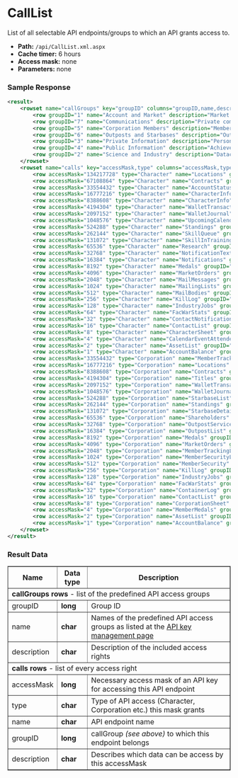 # CallList
List of all selectable API endpoints/groups to which an API grants access to.

* __Path:__ ``/api/CallList.xml.aspx``  
* __Cache timer:__ 6 hours  
* __Access mask:__ none  
* __Parameters:__ none  

### Sample Response

```xml
<result>
    <rowset name="callGroups" key="groupID" columns="groupID,name,description">
        <row groupID="1" name="Account and Market" description="Market Orders, account balance and journal history." />
        <row groupID="7" name="Communications" description="Private communications such as contact lists, Eve Mail and Notifications." />
        <row groupID="5" name="Corporation Members" description="Member information for Corporations." />
        <row groupID="6" name="Outposts and Starbases" description="Outpost and Starbase information for Corporations" />
        <row groupID="3" name="Private Information" description="Personal information about the owner. Asset lists, skill training for characters, Private Calendar and more." />
        <row groupID="4" name="Public Information" description="Achievements such as Medals, Kill Mails, Fational Warfare Statistics and NPC Standings." />
        <row groupID="2" name="Science and Industry" description="Datacore production and job listing." />
    </rowset>
    <rowset name="calls" key="accessMask,type" columns="accessMask,type,name,groupID,description">
        <row accessMask="134217728" type="Character" name="Locations" groupID="3" description="Allows the fetching of coordinate and name data for items owned by the character." />
        <row accessMask="67108864" type="Character" name="Contracts" groupID="3" description="List of all Contracts the character is involved in." />
        <row accessMask="33554432" type="Character" name="AccountStatus" groupID="3" description="EVE player account status." />
        <row accessMask="16777216" type="Character" name="CharacterInfo" groupID="3" description="Sensitive Character Information, exposes account balance and last known location on top of the other Character Information call." />
        <row accessMask="8388608" type="Character" name="CharacterInfo" groupID="4" description="Character information, exposes skill points and current ship information on top of'Show Info'information." />
        <row accessMask="4194304" type="Character" name="WalletTransactions" groupID="1" description="Market transaction journal of character." />
        <row accessMask="2097152" type="Character" name="WalletJournal" groupID="1" description="Wallet journal of character." />
        <row accessMask="1048576" type="Character" name="UpcomingCalendarEvents" groupID="3" description="Upcoming events on characters calendar." />
        <row accessMask="524288" type="Character" name="Standings" groupID="4" description="NPC Standings towards the character." />
        <row accessMask="262144" type="Character" name="SkillQueue" groupID="3" description="Entire skill queue of character." />
        <row accessMask="131072" type="Character" name="SkillInTraining" groupID="3" description="Skill currently in training on the character. Subset of entire Skill Queue." />
        <row accessMask="65536" type="Character" name="Research" groupID="2" description="List of all Research agents working for the character and the progress of the research." />
        <row accessMask="32768" type="Character" name="NotificationTexts" groupID="7" description="Actual body of notifications sent to the character. Requires Notification access to function." />
        <row accessMask="16384" type="Character" name="Notifications" groupID="7" description="List of recent notifications sent to the character." />
        <row accessMask="8192" type="Character" name="Medals" groupID="4" description="Medals awarded to the character." />
        <row accessMask="4096" type="Character" name="MarketOrders" groupID="1" description="List of all Market Orders the character has made." />
        <row accessMask="2048" type="Character" name="MailMessages" groupID="7" description="List of all messages in the characters EVE Mail Inbox." />
        <row accessMask="1024" type="Character" name="MailingLists" groupID="7" description="List of all Mailing Lists the character subscribes to." />
        <row accessMask="512" type="Character" name="MailBodies" groupID="7" description="EVE Mail bodies. Requires MailMessages as well to function." />
        <row accessMask="256" type="Character" name="KillLog" groupID="4" description="Characters kill log." />
        <row accessMask="128" type="Character" name="IndustryJobs" groupID="2" description="Character jobs, completed and active." />
        <row accessMask="64" type="Character" name="FacWarStats" groupID="4" description="Characters Factional Warfare Statistics." />
        <row accessMask="32" type="Character" name="ContactNotifications" groupID="7" description="Most recent contact notifications for the character." />
        <row accessMask="16" type="Character" name="ContactList" groupID="7" description="List of character contacts and relationship levels." />
        <row accessMask="8" type="Character" name="CharacterSheet" groupID="3" description="Character Sheet information. Contains basic'Show Info'information along with clones, account balance, implants, attributes, skills, certificates and corporation roles." />
        <row accessMask="4" type="Character" name="CalendarEventAttendees" groupID="3" description="Event attendee responses. Requires UpcomingCalendarEvents to function." />
        <row accessMask="2" type="Character" name="AssetList" groupID="3" description="Entire asset list of character." />
        <row accessMask="1" type="Character" name="AccountBalance" groupID="1" description="Current balance of characters wallet." />
        <row accessMask="33554432" type="Corporation" name="MemberTrackingExtended" groupID="5" description="Extensive Member information. Time of last logoff, last known location and ship." />
        <row accessMask="16777216" type="Corporation" name="Locations" groupID="3" description="Allows the fetching of coordinate and name data for items owned by the corporation." />
        <row accessMask="8388608" type="Corporation" name="Contracts" groupID="3" description="List of recent Contracts the corporation is involved in." />
        <row accessMask="4194304" type="Corporation" name="Titles" groupID="5" description="Titles of corporation and the roles they grant." />
        <row accessMask="2097152" type="Corporation" name="WalletTransactions" groupID="1" description="Market transactions of all corporate accounts." />
        <row accessMask="1048576" type="Corporation" name="WalletJournal" groupID="1" description="Wallet journal for all corporate accounts." />
        <row accessMask="524288" type="Corporation" name="StarbaseList" groupID="6" description="List of all corporate starbases." />
        <row accessMask="262144" type="Corporation" name="Standings" groupID="4" description="NPC Standings towards corporation." />
        <row accessMask="131072" type="Corporation" name="StarbaseDetail" groupID="6" description="List of all settings of corporate starbases." />
        <row accessMask="65536" type="Corporation" name="Shareholders" groupID="1" description="Shareholders of the corporation." />
        <row accessMask="32768" type="Corporation" name="OutpostServiceDetail" groupID="6" description="List of all service settings of corporate outposts." />
        <row accessMask="16384" type="Corporation" name="OutpostList" groupID="6" description="List of all outposts controlled by the corporation." />
        <row accessMask="8192" type="Corporation" name="Medals" groupID="4" description="List of all medals created by the corporation." />
        <row accessMask="4096" type="Corporation" name="MarketOrders" groupID="1" description="List of all corporate market orders." />
        <row accessMask="2048" type="Corporation" name="MemberTrackingLimited" groupID="5" description="Limited Member information." />
        <row accessMask="1024" type="Corporation" name="MemberSecurityLog" groupID="5" description="Member role and title change log." />
        <row accessMask="512" type="Corporation" name="MemberSecurity" groupID="5" description="Member roles and titles." />
        <row accessMask="256" type="Corporation" name="KillLog" groupID="4" description="Corporation kill log." />
        <row accessMask="128" type="Corporation" name="IndustryJobs" groupID="2" description="Corporation jobs, completed and active." />
        <row accessMask="64" type="Corporation" name="FacWarStats" groupID="4" description="Corporations Factional Warfare Statistics." />
        <row accessMask="32" type="Corporation" name="ContainerLog" groupID="3" description="Corporate secure container acess log." />
        <row accessMask="16" type="Corporation" name="ContactList" groupID="7" description="Corporate contact list and relationships." />
        <row accessMask="8" type="Corporation" name="CorporationSheet" groupID="3" description="Exposes basic'Show Info'information as well as Member Limit and basic division and wallet info." />
        <row accessMask="4" type="Corporation" name="MemberMedals" groupID="5" description="List of medals awarded to corporation members." />
        <row accessMask="2" type="Corporation" name="AssetList" groupID="3" description="List of all corporation assets." />
        <row accessMask="1" type="Corporation" name="AccountBalance" groupID="1" description="Current balance of all corporation accounts." />
    </rowset>
</result>
```  
### Result Data

<table border="1">
    <tbody>
        <tr>
            <th>Name</th>
            <th>Data type</th>
            <th>Description</th>
        </tr>
        <tr>
        </tr>
            <td colspan='3'><strong>callGroups rows</strong> - list of the predefined API access groups</td>
        <tr>
            <td>groupID</td>
            <td><strong>long</strong></td>
            <td>Group ID</td>
        </tr>
        <tr>
            <td>name</td>
            <td><strong>char</strong></td>
            <td>Names of the predefined API access groups as listed at the <a href="https://community.eveonline.com/support/api-key">API key management page</a></td>
        </tr>
        <tr>
            <td>description</td>
            <td><strong>char</strong></td>
            <td>Description of the included access rights</td>
        </tr>
        <tr>
           <td colspan='3'><strong>calls rows</strong> - list of every access right</td>
        </tr>
        <tr>
            <td>accessMask</td>
            <td><strong>long</strong></td>
            <td>Necessary access mask of an API key for accessing this API endpoint</td>
        </tr>
        <tr>
            <td>type</td>
            <td><strong>char</strong></td>
            <td>Type of API access (Character, Corporation etc.) this mask grants</td>
        </tr>
        <tr>
            <td>name</td>
            <td><strong>char</strong></td>
            <td>API endpoint name</td>
        </tr>
        <tr>
            <td>groupID</td>
            <td><strong>long</strong></td>
            <td>callGroup <em>(see above)</em> to which this endpoint belongs</td>
        </tr>
        <tr>
            <td>description</td>
            <td><strong>char</strong></td>
            <td>Describes which data can be access by this accessMask</td>
        </tr>
    </tbody>
</table>

